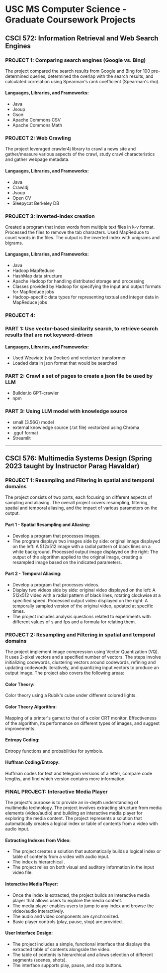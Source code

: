 # USC MS Computer Science - Graduate Coursework Projects

## CSCI 572: Information Retrieval and Web Search Engines

### PROJECT 1: Comparing search engines (Google vs. Bing)

The project compared the search results from Google and Bing for 100 pre-determined queries, determined the overlap with the search results, and calculated correlation using Spearman's rank coefficient (Spearman's rho).

#### Languages, Libraries, and Frameworks:

- Java
- Jsoup
- Gson
- Apache Commons CSV
- Apache Commons Math


### PROJECT 2: Web Crawling 

The project leveraged crawler4j library to crawl a news site and gather/measure various aspects of the crawl, study crawl characteristics and gather webpage metadata. 

#### Languages, Libraries, and Frameworks:

- Java
- Crawl4j
- Jsoup
- Open CV
- Sleepycat Berkeley DB


  
### PROJECT 3: Inverted-index creation

Created a program that index words from multiple text files in k-v format. Processed the files to remove the tab characters. Used MapReduce to count words in the files. The output is the inverted index with unigrams and bigrams. 

#### Languages, Libraries, and Frameworks:

- Java
- Hadoop MapReduce
- HashMap data structure
- Apache Hadoop for handling distributed storage and processing
- Classes provided by Hadoop for specifying the input and output formats for MapReduce jobs
- Hadoop-specific data types for representing textual and integer data in MapReduce jobs



### PROJECT 4: 

### PART 1: Use vector-based similarity search, to retrieve search results that are not keyword-driven

#### Languages, Libraries, and Frameworks:

- Used Weaviate (via Docker) and vectorizer transformer
- Loaded data in json format that would be searched



### PART 2: Crawl a set of pages to create a json file be used by LLM 

- Builder.io GPT-crawler
- npm



### PART 3: Using LLM model with knowledge source 

- small (3.56G) model
- external knowledge source (.txt file) vectorized using Chroma
- .gguf format
- Streamlit
  

 
---





## CSCI 576: Multimedia Systems Design (Spring 2023 taught by Instructor Parag Havaldar)

### PROJECT 1: Resampling and Filtering in spatial and temporal domains

The project consists of two parts, each focusing on different aspects of sampling and aliasing. The overall project covers resampling, filtering, spatial and temporal aliasing, and the impact of various parameters on the output.

#### Part 1 - Spatial Resampling and Aliasing:

- Develop a program that processes images.
- The program displays two images side by side: original image displayed on the left: A 512x512 image with a radial pattern of black lines on a white background. Processed output image displayed on the right: The output of the algorithm applied to the original image, creating a resampled image based on the indicated parameters.


#### Part 2 - Temporal Aliasing:

- Develop a program that processes videos.
- Display two videos side by side: original video displayed on the left: A 512x512 video with a radial pattern of black lines, rotating clockwise at a specified speed. Processed output video displayed on the right: A temporally sampled version of the original video, updated at specific times.
- The project includes analysis questions related to experiments with different values of s and fps and a formula for relating them.

### PROJECT 2: Resampling and Filtering in spatial and temporal domains

The project implement image compression using Vector Quantization (VQ). It uses 2-pixel vectors and a specified number of vectors. The steps involve initializing codewords, clustering vectors around codewords, refining and updating codewords iteratively, and quantizing input vectors to produce an output image. The project also covers the following areas:

#### Color Theory:
Color theory using a Rubik's cube under different colored lights.

#### Color Theory Algorithm:
Mapping of a printer's gamut to that of a color CRT monitor. Effectiveness of the algorithm, its performance on different types of images, and suggest improvements.

#### Entropy Coding:
Entropy functions and probabilities for symbols. 

#### Huffman Coding/Entropy:
Huffman codes for text and telegram versions of a letter, compare code lengths, and find which version contains more information.




### FINAL PROJECT: Interactive Media Player  

The project's purpose is to provide an in-depth understanding of multimedia technology. The project involves extracting structure from media elements (video/audio) and building an interactive media player for exploring the media content. The project represents a solution that automatically creates a logical index or table of contents from a video with audio input.

#### Extracting Indexes from Video:

- The project creates a solution that automatically builds a logical index or table of contents from a video with audio input.
- The index is hierarchical .
- The project relies on both visual and auditory information in the input video file.

#### Interactive Media Player:

- Once the index is extracted, the project builds an interactive media player that allows users to explore the media content.
- The media player enables users to jump to any index and browse the video/audio interactively.
- The audio and video components are synchronized.
- Basic player controls (play, pause, stop) are provided.
  
#### User Interface Design:

- The project includes a simple, functional interface that displays the extracted table of contents alongside the video.
- The table of contents is hierarchical and allows selection of different segments (scenes, shots).
- The interface supports play, pause, and stop buttons.


